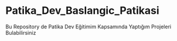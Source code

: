 # Patika_Dev_Baslangic_Patikasi
 Bu Repository de Patika Dev Eğitimim Kapsamında Yaptığım Projeleri Bulabilirsiniz
